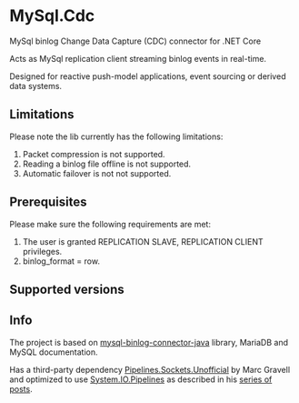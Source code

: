 # MySql.Cdc
MySql binlog Change Data Capture (CDC) connector for .NET Core

Acts as MySql replication client streaming binlog events in real-time.

Designed for reactive push-model applications, event sourcing or derived data systems.

## Limitations
Please note the lib currently has the following limitations:
1. Packet compression is not supported.
2. Reading a binlog file offline is not supported.
3. Automatic failover is not not supported.

## Prerequisites
Please make sure the following requirements are met:
1. The user is granted REPLICATION SLAVE, REPLICATION CLIENT privileges.
2. binlog_format = row.

## Supported versions

## Info
The project is based on [mysql-binlog-connector-java](https://github.com/shyiko/mysql-binlog-connector-java) library, MariaDB and MySQL  documentation.

Has a third-party dependency [Pipelines.Sockets.Unofficial](https://github.com/mgravell/Pipelines.Sockets.Unofficial) by Marc Gravell and optimized to use [System.IO.Pipelines](https://www.nuget.org/packages/System.IO.Pipelines/) as described in his [series of posts](https://blog.marcgravell.com/2018/07/pipe-dreams-part-1.html).